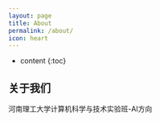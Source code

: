 ```yaml
---
layout: page
title: About
permalink: /about/
icon: heart
---
```


* content
{:toc}

## 关于我们

河南理工大学计算机科学与技术实验班-AI方向



